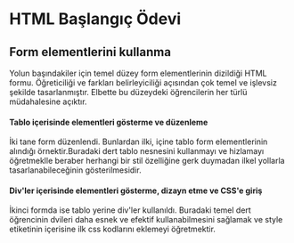 # HTML Başlangıç Ödevi
## Form elementlerini kullanma
Yolun başındakiler için temel düzey form elementlerinin dizildiği HTML formu. Öğreticiliği ve farkları belirleyiciliği açısından çok temel ve işlevsiz şekilde tasarlanmıştır. Elbette bu düzeydeki öğrencilerin her türlü müdahalesine açıktır.

#### Tablo içerisinde elementleri gösterme ve düzenleme
İki tane form düzenlendi. Bunlardan ilki, içine tablo form elementlerinin alındığı örnektir.Buradaki dert tablo nesnesini kullanmayı ve hizlamayı öğretmeklle beraber herhangi bir stil özelliğine gerk duymadan ilkel yollarla tasarlanabileceğinin gösterilmesidir.
#### Div'ler içerisinde elementleri gösterme, dizayn etme ve CSS'e giriş
İkinci formda ise tablo yerine div'ler kullanıldı. Buradaki temel dert öğrencinin dvileri daha esnek ve efektif kullanabilmesini sağlamak ve style etiketinin içerisine ilk css kodlarını eklemeyi öğretmektir.